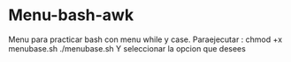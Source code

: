 # Menu-bash-awk
Menu para practicar bash con menu while y case.
Paraejecutar :
chmod +x menubase.sh
./menubase.sh
Y seleccionar la opcion que desees
